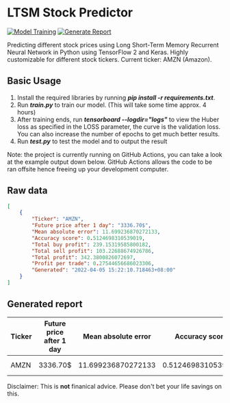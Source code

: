 # **LTSM Stock Predictor**
[![Model Training](https://github.com/yapkhaichuen/LTSM-Stock-Predictor/actions/workflows/model-training.yml/badge.svg)](https://github.com/yapkhaichuen/LTSM-Stock-Predictor/actions/workflows/model-training.yml)  [![Generate Report](https://github.com/yapkhaichuen/LTSM-Stock-Predictor/actions/workflows/generate-report.yml/badge.svg)](https://github.com/yapkhaichuen/LTSM-Stock-Predictor/actions/workflows/generate-report.yml)

Predicting different stock prices using Long Short-Term Memory Recurrent Neural Network in Python using TensorFlow 2 and Keras. Highly customizable for different stock tickers. Current ticker: AMZN (Amazon).

## **Basic Usage**
1. Install the required libraries by running ***pip install -r requirements.txt***.
1. Run ***train.py*** to train our model. (This will take some time approx. 4 hours)
2. After training ends, run ***tensorboard --logdir="logs"*** to view the Huber loss as specified in the LOSS parameter, the curve is the validation loss. You can also increase the number of epochs to get much better results.
3. Run ***test.py*** to test the model and to output the result

Note: the project is currently running on GitHub Actions, you can take a look at the example output down below. GitHub Actions allows the code to be ran offsite hence freeing up your development computer.

## **Raw data**
<!-- MARKDOWN-AUTO-DOCS:START (CODE:src=https://raw.githubusercontent.com/yapkhaichuen/LTSM-Stock-Predictor/main/data.json) -->
<!-- The below code snippet is automatically added from https://raw.githubusercontent.com/yapkhaichuen/LTSM-Stock-Predictor/main/data.json -->
```json
[
    {
        "Ticker": "AMZN",
        "Future price after 1 day": "3336.70$",
        "Mean absolute error": 11.699236870272133,
        "Accuracy score": 0.5124698310539019,
        "Total buy profit": 239.15319585800182,
        "Total sell profit": 103.22688674926786,
        "Total profit": 342.3800826072697,
        "Profit per trade": 0.27544656686023306,
        "Generated": "2022-04-05 15:22:10.718463+08:00"
    }
]
```
<!-- The below code snippet is automatically added from https://raw.githubusercontent.com/yapkhaichuen/LTSM-Stock-Predictor/main/data.json -->
<!-- MARKDOWN-AUTO-DOCS:END -->

## **Generated report**
<!-- MARKDOWN-AUTO-DOCS:START (JSON_TO_HTML_TABLE:src=./data.json) -->
<table class="JSON-TO-HTML-TABLE"><thead><tr><th class="ticker-th">Ticker</th><th class="future-price-after-1-day-th">Future price after 1 day</th><th class="mean-absolute-error-th">Mean absolute error</th><th class="accuracy-score-th">Accuracy score</th><th class="total-buy-profit-th">Total buy profit</th><th class="total-sell-profit-th">Total sell profit</th><th class="total-profit-th">Total profit</th><th class="profit-per-trade-th">Profit per trade</th><th class="generated-th">Generated</th></tr></thead><tbody ><tr ><td class="ticker-td td_text">AMZN</td><td class="future-price-after-1-day-td td_text">3336.70$</td><td class="mean-absolute-error-td td_num">11.699236870272133</td><td class="accuracy-score-td td_num">0.5124698310539019</td><td class="total-buy-profit-td td_num">239.15319585800182</td><td class="total-sell-profit-td td_num">103.22688674926786</td><td class="total-profit-td td_num">342.3800826072697</td><td class="profit-per-trade-td td_num">0.27544656686023306</td><td class="generated-td td_text">2022-04-05 15:22:10.718463+08:00</td></tr></tbody></table>
<!-- MARKDOWN-AUTO-DOCS:END -->

Disclaimer: This is **not** finanical advice. Please don't bet your life savings on this.
